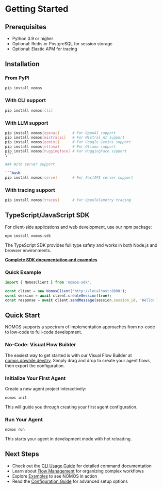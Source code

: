 # Getting Started

## Prerequisites

- Python 3.9 or higher
- Optional: Redis or PostgreSQL for session storage
- Optional: Elastic APM for tracing

## Installation

### From PyPI

```bash
pip install nomos
```

### With CLI support

```bash
pip install nomos[cli]
```

### With LLM support

```bash
pip install nomos[openai]      # For OpenAI support
pip install nomos[mistralai]   # For Mistral AI support
pip install nomos[gemini]      # For Google Gemini support
pip install nomos[ollama]      # For Ollama support
pip install nomos[huggingface] # For HuggingFace support
\```

### With server support

```bash
pip install nomos[serve]       # For FastAPI server support
```

### With tracing support

```bash
pip install nomos[traces]      # For OpenTelemetry tracing
```

## TypeScript/JavaScript SDK

For client-side applications and web development, use our npm package:

```bash
npm install nomos-sdk
```

The TypeScript SDK provides full type safety and works in both Node.js and browser environments.

**[Complete SDK documentation and examples](../support/ts-sdk/README.md)**

### Quick Example
```typescript
import { NomosClient } from 'nomos-sdk';

const client = new NomosClient('http://localhost:8000');
const session = await client.createSession(true);
const response = await client.sendMessage(session.session_id, 'Hello!');
```

## Quick Start

NOMOS supports a spectrum of implementation approaches from no-code to low-code to full-code development.

### No-Code: Visual Flow Builder

The easiest way to get started is with our Visual Flow Builder at [nomos.dowhile.dev/try](https://nomos.dowhile.dev/try). Simply drag and drop to create your agent flows, then export the configuration.

### Initialize Your First Agent

Create a new agent project interactively:

```bash
nomos init
```

This will guide you through creating your first agent configuration.

### Run Your Agent

```bash
nomos run
```

This starts your agent in development mode with hot reloading.

## Next Steps

- Check out the [CLI Usage Guide](cli-usage.md) for detailed command documentation
- Learn about [Flow Management](flow-management.md) for organizing complex workflows
- Explore [Examples](../cookbook/examples/) to see NOMOS in action
- Read the [Configuration Guide](configuration.md) for advanced setup options
